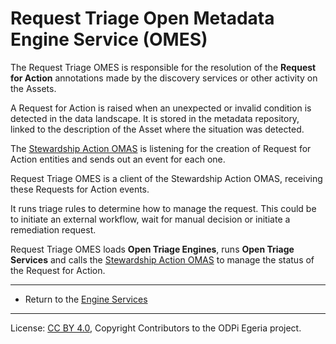<!-- SPDX-License-Identifier: CC-BY-4.0 -->
<!-- Copyright Contributors to the ODPi Egeria project. -->

# Request Triage Open Metadata Engine Service (OMES)

The Request Triage OMES is responsible for the resolution of the
**Request for Action** annotations made by the discovery services or other activity on the Assets.

A Request for Action is raised when an unexpected or invalid
condition is detected in the data landscape.
It is stored in the metadata repository, linked to the description of
the Asset where the situation was detected.

The [Stewardship Action OMAS](../../access-services/stewardship-action) is listening for the creation
of Request for Action entities and sends out an event
for each one.

Request Triage OMES is a client of the Stewardship Action OMAS,
receiving these Requests for Action events.

It runs triage rules to 
determine how to manage the request.  This could be to initiate an external workflow, wait for manual decision or 
initiate a remediation request.

Request Triage OMES loads **Open Triage Engines**,
runs **Open Triage Services** and
calls the [Stewardship Action OMAS](../../access-services/stewardship-action) to manage the status of the
Request for Action.

----
* Return to the [Engine Services](..)

----
License: [CC BY 4.0](https://creativecommons.org/licenses/by/4.0/),
Copyright Contributors to the ODPi Egeria project.